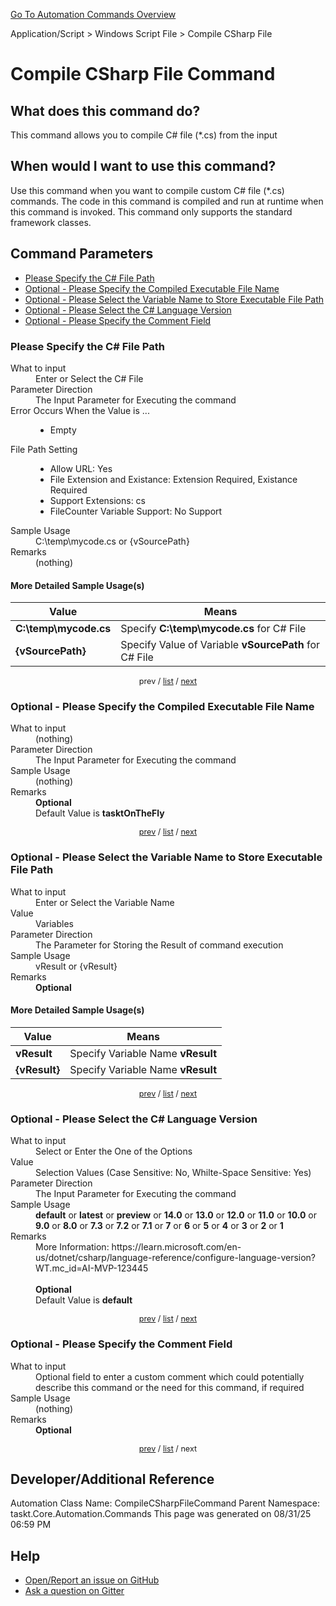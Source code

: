 <!--TITLE: Compile CSharp File Command -->
<!-- SUBTITLE: a command in the Application/Script group. -->
[Go To Automation Commands Overview](/automation-commands.md)


Application/Script &gt; Windows Script File &gt; Compile CSharp File


# Compile CSharp File Command


## What does this command do?
This command allows you to compile C# file (*.cs) from the input


## When would I want to use this command?
Use this command when you want to compile custom C# file (*.cs) commands.  The code in this command is compiled and run at runtime when this command is invoked.  This command only supports the standard framework classes.


<a id="param_list"></a>
## Command Parameters
- [Please Specify the C# File Path](#param_0)
- [Optional - Please Specify the Compiled Executable File Name](#param_1)
- [Optional - Please Select the Variable Name to Store Executable File Path](#param_2)
- [Optional - Please Select the C# Language Version](#param_3)
- [Optional - Please Specify the Comment Field](#param_4)


<a id="param_0"></a>
### Please Specify the C# File Path


<dl>
<dt>What to input</dt><dd>Enter or Select the C# File</dd>
<dt>Parameter Direction</dt><dd>The Input Parameter for Executing the command</dd>
<dt>Error Occurs When the Value is ...</dt><dd><ul>
<li>Empty</li>
</ul></dd>
<dt>File Path Setting</dt><dd><ul><li>Allow URL: Yes</li><li>File Extension and Existance: Extension Required, Existance Required</li><li>Support Extensions: cs</li><li>FileCounter Variable Support: No Support</li></ul></dd>
<dt>Sample Usage</dt><dd>C:\temp\mycode.cs or {vSourcePath}</dd>
<dt>Remarks</dt><dd>(nothing)</dd>
</dl>




#### More Detailed Sample Usage(s)
| Value | Means |
|---|---|
| <strong>C:\temp\mycode.cs</strong> | Specify **C:\temp\mycode.cs** for C# File |
| <strong>{vSourcePath}</strong> | Specify Value of Variable **vSourcePath** for C# File |


<div style="font-size: 90%; text-align: center">


prev / [list](#param_list) / [next](#param_1)


</div>


<a id="param_1"></a>
### Optional - Please Specify the Compiled Executable File Name


<dl>
<dt>What to input</dt><dd>(nothing)</dd>
<dt>Parameter Direction</dt><dd>The Input Parameter for Executing the command</dd>
<dt>Sample Usage</dt><dd>(nothing)</dd>
<dt>Remarks</dt><dd><strong>Optional</strong><br>Default Value is <strong>tasktOnTheFly</strong></dd>
</dl>




<div style="font-size: 90%; text-align: center">


[prev](#param_1) / [list](#param_list) / [next](#param_2)


</div>


<a id="param_2"></a>
### Optional - Please Select the Variable Name to Store Executable File Path


<dl>
<dt>What to input</dt><dd>Enter or Select the Variable Name</dd>
<dt>Value</dt><dd>Variables</dd>
<dt>Parameter Direction</dt><dd>The Parameter for Storing the Result of command execution</dd>
<dt>Sample Usage</dt><dd>vResult or {vResult}</dd>
<dt>Remarks</dt><dd><strong>Optional</strong><br></dd>
</dl>




#### More Detailed Sample Usage(s)
| Value | Means |
|---|---|
| <strong>vResult</strong> | Specify Variable Name **vResult** |
| <strong>{vResult}</strong> | Specify Variable Name **vResult** |


<div style="font-size: 90%; text-align: center">


[prev](#param_2) / [list](#param_list) / [next](#param_3)


</div>


<a id="param_3"></a>
### Optional - Please Select the C# Language Version


<dl>
<dt>What to input</dt><dd>Select or Enter the One of the Options</dd>
<dt>Value</dt><dd>Selection Values (Case Sensitive: No, Whilte-Space Sensitive: Yes)</dd>
<dt>Parameter Direction</dt><dd>The Input Parameter for Executing the command</dd>
<dt>Sample Usage</dt><dd><strong>default</strong> or  <strong>latest</strong> or  <strong>preview</strong> or  <strong>14.0</strong> or  <strong>13.0</strong> or  <strong>12.0</strong> or  <strong>11.0</strong> or  <strong>10.0</strong> or  <strong>9.0</strong> or  <strong>8.0</strong> or  <strong>7.3</strong> or  <strong>7.2</strong> or  <strong>7.1</strong> or  <strong>7</strong> or  <strong>6</strong> or  <strong>5</strong> or  <strong>4</strong> or  <strong>3</strong> or  <strong>2</strong> or  <strong>1</strong></dd>
<dt>Remarks</dt><dd>More Information: https://learn.microsoft.com/en-us/dotnet/csharp/language-reference/configure-language-version?WT.mc_id=AI-MVP-123445<br><br>
<strong>Optional</strong><br>Default Value is <strong>default</strong></dd>
</dl>




<div style="font-size: 90%; text-align: center">


[prev](#param_3) / [list](#param_list) / [next](#param_4)


</div>


<a id="param_4"></a>
### Optional - Please Specify the Comment Field


<dl>
<dt>What to input</dt><dd>Optional field to enter a custom comment which could potentially describe this command or the need for this command, if required</dd>
<dt>Sample Usage</dt><dd>(nothing)</dd>
<dt>Remarks</dt><dd><strong>Optional</strong><br></dd>
</dl>




<div style="font-size: 90%; text-align: center">


[prev](#param_4) / [list](#param_list) / next


</div>


## Developer/Additional Reference
Automation Class Name: CompileCSharpFileCommand
Parent Namespace: taskt.Core.Automation.Commands
This page was generated on 08/31/25 06:59 PM


## Help
- [Open/Report an issue on GitHub](https://github.com/rcktrncn/taskt/issues/new)
- [Ask a question on Gitter](https://gitter.im/taskt-rpa/Lobby)
